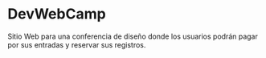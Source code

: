 # DevWebCamp
Sitio Web para una conferencia de diseño donde los usuarios podrán pagar por sus entradas y reservar sus registros.
